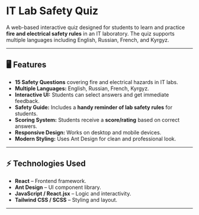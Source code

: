 # IT Lab Safety Quiz

A web-based interactive quiz designed for students to learn and practice **fire and electrical safety rules** in an IT laboratory. The quiz supports multiple languages including English, Russian, French, and Kyrgyz.

---

## 🖥️ Features

- **15 Safety Questions** covering fire and electrical hazards in IT labs.  
- **Multiple Languages:** English, Russian, French, Kyrgyz.  
- **Interactive UI:** Students can select answers and get immediate feedback.  
- **Safety Guide:** Includes a **handy reminder of lab safety rules** for students.  
- **Scoring System:** Students receive a **score/rating** based on correct answers.  
- **Responsive Design:** Works on desktop and mobile devices.  
- **Modern Styling:** Uses Ant Design for clean and professional look.

---


## ⚡ Technologies Used

- **React** – Frontend framework.
- **Ant Design** – UI component library.
- **JavaScript / React.jsx** – Logic and interactivity.
- **Tailwind CSS / SCSS** – Styling and layout.


---
